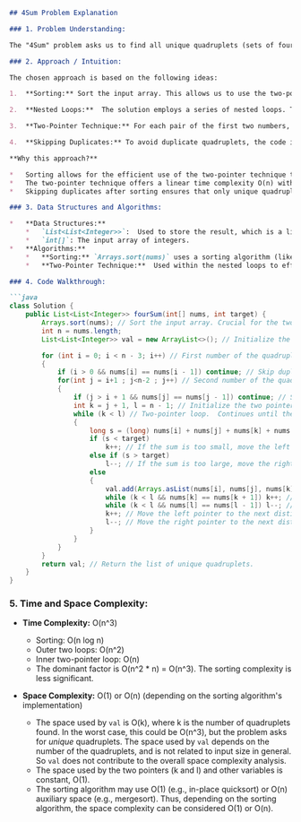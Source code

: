 ```markdown
## 4Sum Problem Explanation

### 1. Problem Understanding:

The "4Sum" problem asks us to find all unique quadruplets (sets of four numbers) in a given array of integers that sum up to a specific target value. The solution should return a list of these unique quadruplets.  Duplicate quadruplets should not be included in the result.

### 2. Approach / Intuition:

The chosen approach is based on the following ideas:

1.  **Sorting:** Sort the input array. This allows us to use the two-pointer technique efficiently and easily skip duplicate values.

2.  **Nested Loops:**  The solution employs a series of nested loops. The outer two loops iterate through the array to fix the first two numbers of the quadruplet.

3.  **Two-Pointer Technique:** For each pair of the first two numbers, the remaining two numbers are found using the two-pointer technique. This involves having two pointers, one starting from the element after the second fixed number and the other starting from the end of the array. The pointers move inwards based on whether the current sum is less than, greater than, or equal to the target.

4.  **Skipping Duplicates:** To avoid duplicate quadruplets, the code includes checks to skip over duplicate values during the iteration of the loops and when moving the two pointers.

**Why this approach?**

*   Sorting allows for the efficient use of the two-pointer technique to search for the remaining two numbers to complete the quadruplet.
*   The two-pointer technique offers a linear time complexity O(n) within the nested loops, making the overall solution more efficient than brute-force approaches which could be O(n^4).
*   Skipping duplicates after sorting ensures that only unique quadruplets are included in the result, which is a crucial requirement of the problem.

### 3. Data Structures and Algorithms:

*   **Data Structures:**
    *   `List<List<Integer>>`:  Used to store the result, which is a list of lists, where each inner list represents a quadruplet of integers that sums to the target.
    *   `int[]`: The input array of integers.
*   **Algorithms:**
    *   **Sorting:** `Arrays.sort(nums)` uses a sorting algorithm (likely a variation of quicksort or mergesort in Java's standard library).
    *   **Two-Pointer Technique:**  Used within the nested loops to efficiently find the remaining two numbers that sum to the target.

### 4. Code Walkthrough:

```java
class Solution {
    public List<List<Integer>> fourSum(int[] nums, int target) {
        Arrays.sort(nums); // Sort the input array. Crucial for the two-pointer approach and skipping duplicates.
        int n = nums.length;
        List<List<Integer>> val = new ArrayList<>(); // Initialize the list to store the quadruplets.

        for (int i = 0; i < n - 3; i++) // First number of the quadruplet. Iterate up to n-3 because we need at least 4 numbers.
        { 
            if (i > 0 && nums[i] == nums[i - 1]) continue; // Skip duplicate values for the first number.
            for(int j = i+1 ; j<n-2 ; j++) // Second number of the quadruplet.  Starts from i+1 to avoid duplicates and redundancy.
            {
                if (j > i + 1 && nums[j] == nums[j - 1]) continue; // Skip duplicate values for the second number.
                int k = j + 1, l = n - 1; // Initialize the two pointers: k starts after j, l starts at the end of the array.
                while (k < l) // Two-pointer loop.  Continues until the two pointers cross.
                {
                    long s = (long) nums[i] + nums[j] + nums[k] + nums[l]; // Calculate the sum of the four numbers. Use long to prevent potential integer overflow.
                    if (s < target) 
                        k++; // If the sum is too small, move the left pointer (k) to the right to increase the sum.
                    else if (s > target)
                        l--; // If the sum is too large, move the right pointer (l) to the left to decrease the sum.
                    else 
                    { 
                        val.add(Arrays.asList(nums[i], nums[j], nums[k] , nums[l])); // Found a quadruplet! Add it to the result list.
                        while (k < l && nums[k] == nums[k + 1]) k++; // Skip duplicate values for the third number.
                        while (k < l && nums[l] == nums[l - 1]) l--; // Skip duplicate values for the fourth number.
                        k++; // Move the left pointer to the next distinct element.
                        l--; // Move the right pointer to the next distinct element.
                    }
                }
            }
        }
        return val; // Return the list of unique quadruplets.
    }
}
```

### 5. Time and Space Complexity:

*   **Time Complexity:** O(n^3)
    *   Sorting: O(n log n)
    *   Outer two loops: O(n^2)
    *   Inner two-pointer loop: O(n)
    *   The dominant factor is O(n^2 * n) = O(n^3). The sorting complexity is less significant.
*   **Space Complexity:** O(1) or O(n) (depending on the sorting algorithm's implementation)

    *   The space used by `val` is O(k), where k is the number of quadruplets found.  In the worst case, this could be O(n^3), but the problem asks for *unique* quadruplets. The space used by `val` depends on the number of the quadruplets, and is not related to input size in general. So `val` does not contribute to the overall space complexity analysis.
    *   The space used by the two pointers (k and l) and other variables is constant, O(1).
    *   The sorting algorithm may use O(1) (e.g., in-place quicksort) or O(n) auxiliary space (e.g., mergesort). Thus, depending on the sorting algorithm, the space complexity can be considered O(1) or O(n).
```
